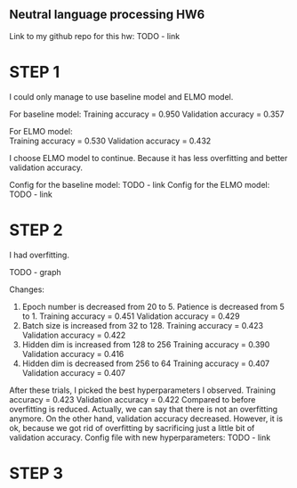 ## Neutral language processing HW6

Link to my github repo for this hw: TODO - link

# STEP 1

I could only manage to use baseline model and ELMO model. 

For baseline model: 
  Training accuracy = 0.950
  Validation accuracy = 0.357

For ELMO model:  
  Training accuracy = 0.530
  Validation accuracy = 0.432
  
I choose ELMO model to continue. Because it has less overfitting and better validation accuracy.

Config for the baseline model: TODO - link
Config for the ELMO model: TODO - link

# STEP 2
I had overfitting.

TODO - graph

Changes: 
1) Epoch number is decreased from 20 to 5. Patience is decreased from 5 to 1.
  Training accuracy = 0.451
  Validation accuracy = 0.429
2) Batch size is increased from 32 to 128.
  Training accuracy = 0.423
  Validation accuracy = 0.422
3) Hidden dim is increased from 128 to 256
  Training accuracy = 0.390
  Validation accuracy = 0.416
4) Hidden dim is decreased from 256 to 64
  Training accuracy = 0.407
  Validation accuracy = 0.407
 
 After these trials, I picked the best hyperparameters I observed.
  Training accuracy = 0.423
  Validation accuracy = 0.422
 Compared to before overfitting is reduced. Actually, we can say that there is not an overfitting anymore. 
 On the other hand, validation accuracy decreased. 
 However, it is ok, because we got rid of overfitting by sacrificing just a little bit of validation accuracy.
 Config file with new hyperparameters: TODO - link
 
 # STEP 3
 
 
 
 
 
 
 
 
 
 
 
 
 
 
 
 
 
